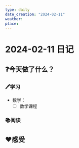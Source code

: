 ```yaml
---
type: daily
date_creation: "2024-02-11"
weather: 
place:
---
```

# 2024-02-11 日记

## ❓今天做了什么？
### 🖊学习
- 数学：
	- [ ] 数学课程      
### 📚阅读



## ❤感受



